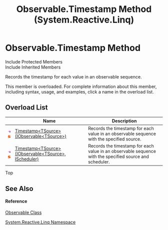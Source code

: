 ﻿---
title: Observable.Timestamp Method  (System.Reactive.Linq)
TOCTitle: Timestamp Method
ms:assetid: Overload:System.Reactive.Linq.Observable.Timestamp
ms:mtpsurl: https://msdn.microsoft.com/en-us/library/system.reactive.linq.observable.timestamp(v=VS.103)
ms:contentKeyID: 36069853
ms.date: 06/28/2011
mtps_version: v=VS.103
f1_keywords:
- System.Reactive.Linq.Observable.Timestamp
- System.Reactive.Linq.Observable.Timestamp``1
dev_langs:
- CSharp
- JScript
- VB
- FSharp
---

# Observable.Timestamp Method

Include Protected Members  
Include Inherited Members  

Records the timestamp for each value in an observable sequence.

This member is overloaded. For complete information about this member, including syntax, usage, and examples, click a name in the overload list.

## Overload List

<table>
<thead>
<tr class="header">
<th> </th>
<th>Name</th>
<th>Description</th>
</tr>
</thead>
<tbody>
<tr class="odd">
<td><img src="images\Hh303103.pubmethod(en-us,VS.103).gif" title="Public method" alt="Public method" /><img src="images\Hh244319.static(en-us,VS.103).gif" title="Static member" alt="Static member" /></td>
<td><a href="https://msdn.microsoft.com/en-us/library/m:system.reactive.linq.observable.timestamp%60%601(system.iobservable%7b%60%600%7d)(v=VS.103)">Timestamp&lt;TSource&gt;(IObservable&lt;TSource&gt;)</a></td>
<td>Records the timestamp for each value in an observable sequence with the specified source.</td>
</tr>
<tr class="even">
<td><img src="images\Hh303103.pubmethod(en-us,VS.103).gif" title="Public method" alt="Public method" /><img src="images\Hh244319.static(en-us,VS.103).gif" title="Static member" alt="Static member" /></td>
<td><a href="https://msdn.microsoft.com/en-us/library/m:system.reactive.linq.observable.timestamp%60%601(system.iobservable%7b%60%600%7d%2csystem.reactive.concurrency.ischeduler)(v=VS.103)">Timestamp&lt;TSource&gt;(IObservable&lt;TSource&gt;, IScheduler)</a></td>
<td>Records the timestamp for each value in an observable sequence with the specified source and scheduler.</td>
</tr>
</tbody>
</table>

Top

## See Also

#### Reference

[Observable Class](hh244252\(v=vs.103\).md)

[System.Reactive.Linq Namespace](hh211929\(v=vs.103\).md)

